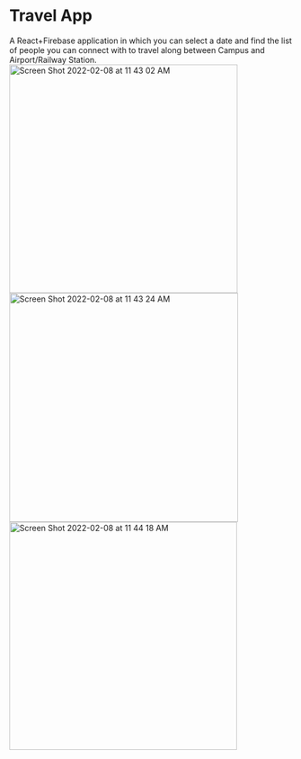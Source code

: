 # Travel App
A React+Firebase application in which you can select a date and find the list of people you can connect with to travel along between Campus and Airport/Railway Station.
</br><img width="406" alt="Screen Shot 2022-02-08 at 11 43 02 AM" src="https://user-images.githubusercontent.com/62797354/152929045-1eab53c1-e849-48d7-8299-d68a21f16195.png">
</br>
<img width="407" alt="Screen Shot 2022-02-08 at 11 43 24 AM" src="https://user-images.githubusercontent.com/62797354/152929071-e45550f5-9645-42ce-8e9b-e7e9ab910e63.png">
</br>
<img width="405" alt="Screen Shot 2022-02-08 at 11 44 18 AM" src="https://user-images.githubusercontent.com/62797354/152929275-fa0f76c8-cf66-429f-bf05-031eb60f4c31.png">
